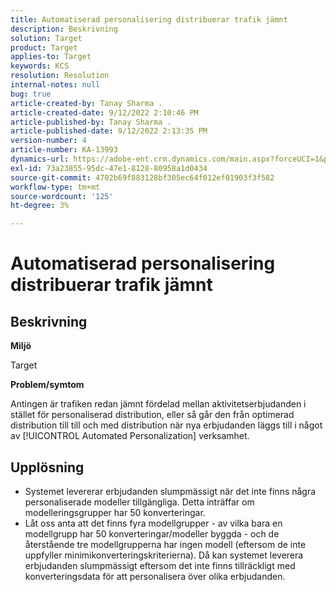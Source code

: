 ```yaml
---
title: Automatiserad personalisering distribuerar trafik jämnt
description: Beskrivning
solution: Target
product: Target
applies-to: Target
keywords: KCS
resolution: Resolution
internal-notes: null
bug: true
article-created-by: Tanay Sharma .
article-created-date: 9/12/2022 2:10:46 PM
article-published-by: Tanay Sharma .
article-published-date: 9/12/2022 2:13:35 PM
version-number: 4
article-number: KA-13993
dynamics-url: https://adobe-ent.crm.dynamics.com/main.aspx?forceUCI=1&pagetype=entityrecord&etn=knowledgearticle&id=e6ab04b1-a432-ed11-9db1-002248086735
exl-id: 73a23855-95dc-47e1-8128-80958a1d0434
source-git-commit: 4702b69f883128bf305ec64f012ef01903f3f582
workflow-type: tm+mt
source-wordcount: '125'
ht-degree: 3%

---
```


# Automatiserad personalisering distribuerar trafik jämnt

## Beskrivning


<b>Miljö</b>

Target



<b>Problem/symtom</b>

Antingen är trafiken redan jämnt fördelad mellan aktivitetserbjudanden i stället för personaliserad distribution, eller så går den från optimerad distribution till till och med distribution när nya erbjudanden läggs till i något av [!UICONTROL Automated Personalization] verksamhet.


## Upplösning


- Systemet levererar erbjudanden slumpmässigt när det inte finns några personaliserade modeller tillgängliga. Detta inträffar om modelleringsgrupper har 50 konverteringar.
- Låt oss anta att det finns fyra modellgrupper - av vilka bara en modellgrupp har 50 konverteringar/modeller byggda - och de återstående tre modellgrupperna har ingen modell (eftersom de inte uppfyller minimikonverteringskriterierna). Då kan systemet leverera erbjudanden slumpmässigt eftersom det inte finns tillräckligt med konverteringsdata för att personalisera över olika erbjudanden.
